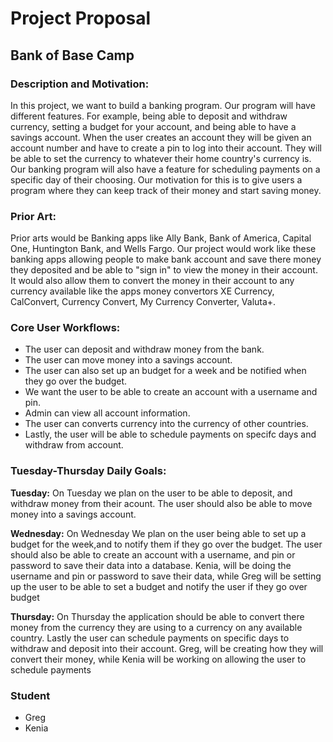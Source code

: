 # Project Proposal 
## Bank of Base Camp
### Description and Motivation:
In this project, we want to build a banking program. Our program will have different features. For example, being able to deposit and withdraw currency, setting a budget for your account, and being able to have a savings account. When the user creates an account they will be given an account number and have to create a pin to log into their account. They will be able to set the currency to whatever their home country's currency is. Our banking program will also have a feature for scheduling payments on a specific day of their choosing. Our motivation for this is to give users a program where they can keep track of their money and start saving money. 

### Prior Art:
Prior arts would be Banking apps like Ally Bank, Bank of America, Capital One, Huntington Bank, and Wells Fargo. Our project would work like these banking apps allowing people to make bank account and save there money they deposited and be able to "sign in" to view the money in their account. It would also allow them to convert the money in their account to any currency available like the apps money convertors XE Currency, CalConvert, Currency Convert, My Currency Converter, Valuta+.

### Core User Workflows:
- The user can deposit and withdraw money from the bank.
- The user can move money into a savings account. 
- The user can also set up an budget for a week and be notified when they go over the budget.
- We want the user to be able to create an account with a username and pin.
- Admin can view all account information.
- The user can converts currency into the currency of other countries.
- Lastly, the user will be able to schedule payments on specifc days and withdraw from account. 

### Tuesday-Thursday Daily Goals:
**Tuesday:**
On Tuesday we plan on the user to be able to deposit, and withdraw money from their acount. The user should also be able to move money into a savings account.

**Wednesday:**
On Wednesday We plan on the user being able to set up a budget for the week,and to notify them if they go over the budget. The user should also be able to create an account with a username, and pin or password to save their data into a database. 
Kenia, will be doing the username and pin or password to save their data, while Greg will be setting up the user to be able to set a budget and notify the user if they go over budget

**Thursday:**
On Thursday the application should be able to convert there money from the currency they are using to a currency on any available country. Lastly the user can schedule payments on specific days to withdraw and deposit into their account. 
Greg, will be creating how they will convert their money, while Kenia will be working on allowing the user to schedule payments

### Student 
- Greg
- Kenia

